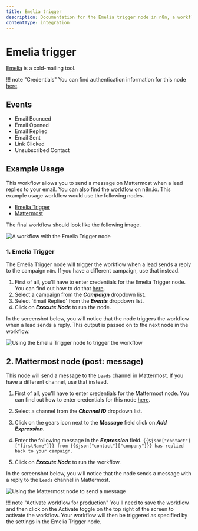 ```yaml
---
title: Emelia trigger
description: Documentation for the Emelia trigger node in n8n, a workflow automation platform. Includes details of operations and configuration, and links to examples and credentials information.
contentType: integration
---
```


# Emelia trigger

[Emelia](https://emelia.io) is a cold-mailing tool.

!!! note "Credentials"
    You can find authentication information for this node [here](/integrations/builtin/credentials/emelia/).


## Events

- Email Bounced
- Email Opened
- Email Replied
- Email Sent
- Link Clicked
- Unsubscribed Contact

## Example Usage

This workflow allows you to send a message on Mattermost when a lead replies to your email. You can also find the [workflow](https://n8n.io/workflows/1039) on n8n.io. This example usage workflow would use the following nodes.

- [Emelia Trigger]()
- [Mattermost](/integrations/builtin/app-nodes/n8n-nodes-base.mattermost/)

The final workflow should look like the following image.

![A workflow with the Emelia Trigger node](/_images/integrations/builtin/trigger-nodes/emeliatrigger/workflow.png)

### 1. Emelia Trigger

The Emelia Trigger node will trigger the workflow when a lead sends a reply to the campaign `n8n`. If you have a different campaign, use that instead.

1. First of all, you'll have to enter credentials for the Emelia Trigger node. You can find out how to do that [here](/integrations/builtin/credentials/emelia/).
2. Select a campaign from the ***Campaign*** dropdown list.
3. Select 'Email Replied' from the ***Events*** dropdown list.
4. Click on ***Execute Node*** to run the node.

In the screenshot below, you will notice that the node triggers the workflow when a lead sends a reply. This output is passed on to the next node in the workflow.

![Using the Emelia Trigger node to trigger the workflow](/_images/integrations/builtin/trigger-nodes/emeliatrigger/emeliatrigger_node.png)

## 2. Mattermost node (post: message)

This node will send a message to the `Leads` channel in Mattermost. If you have a different channel, use that instead.

1. First of all, you'll have to enter credentials for the Mattermost node. You can find out how to enter credentials for this node [here](/integrations/builtin/credentials/mattermost/).
2. Select a channel from the ***Channel ID*** dropdown list.
3. Click on the gears icon next to the ***Message*** field click on ***Add Expression***.

4. Enter the following message in the ***Expression*** field. `{{$json["contact"]["firstName"]}} from {{$json["contact"]["company"]}} has replied back to your campaign.`
5. Click on ***Execute Node*** to run the workflow.

In the screenshot below, you will notice that the node sends a message with a reply to the `Leads` channel in Mattermost.

![Using the Mattermost node to send a message](/_images/integrations/builtin/trigger-nodes/emeliatrigger/mattermost_node.png)

!!! note "Activate workflow for production"
    You'll need to save the workflow and then click on the Activate toggle on the top right of the screen to activate the workflow. Your workflow will then be triggered as specified by the settings in the Emelia Trigger node.



